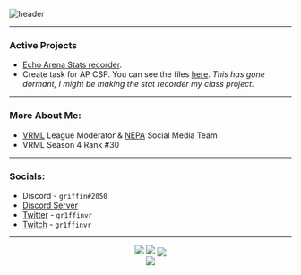 
![header](https://capsule-render.vercel.app/api?type=waving&color=timeGradient&height=300&section=header&text=griffin&fontSize=90)

***
### Active Projects
*  [Echo Arena Stats recorder](https://github.com/gr1ffin/EchoArenaStats). 
* Create task for AP CSP. You can see the files [here](https://github.com/gr1ffin/MathTask). *This has gone dormant, I might be making the stat recorder my class project.*
***
### More About Me: 
* [VRML](https://https://vrmasterleague.com/echoarena/) League Moderator & [NEPA](https://twitter.com/NEPAvrpro) Social Media Team
* VRML Season 4 Rank #30
***
### Socials:
* Discord - `griffin#2050`
* [Discord Server](https://discord.gg/pqfsuuvfcy)
* [Twitter](https://twitter.com/gr1ffinvr) - `gr1ffinvr`
* [Twitch](https://twitch.tv/gr1ffinvr) - `gr1ffinvr`


***
<p align="center">
<img src="https://github-readme-stats.vercel.app/api?username=gr1ffin&show_icons=true&theme=jolly"> <img src="https://github-readme-streak-stats.herokuapp.com/?user=gr1ffin&theme=jolly">
<img align="center" src="https://github-readme-stats.vercel.app/api/wakatime?username=gr1ffin&theme=jolly&layout=compact" />
  <br>
<img align="center" src="https://github-readme-stats.vercel.app/api/top-langs/?username=gr1ffin&theme=jolly" />
  
 </p>


